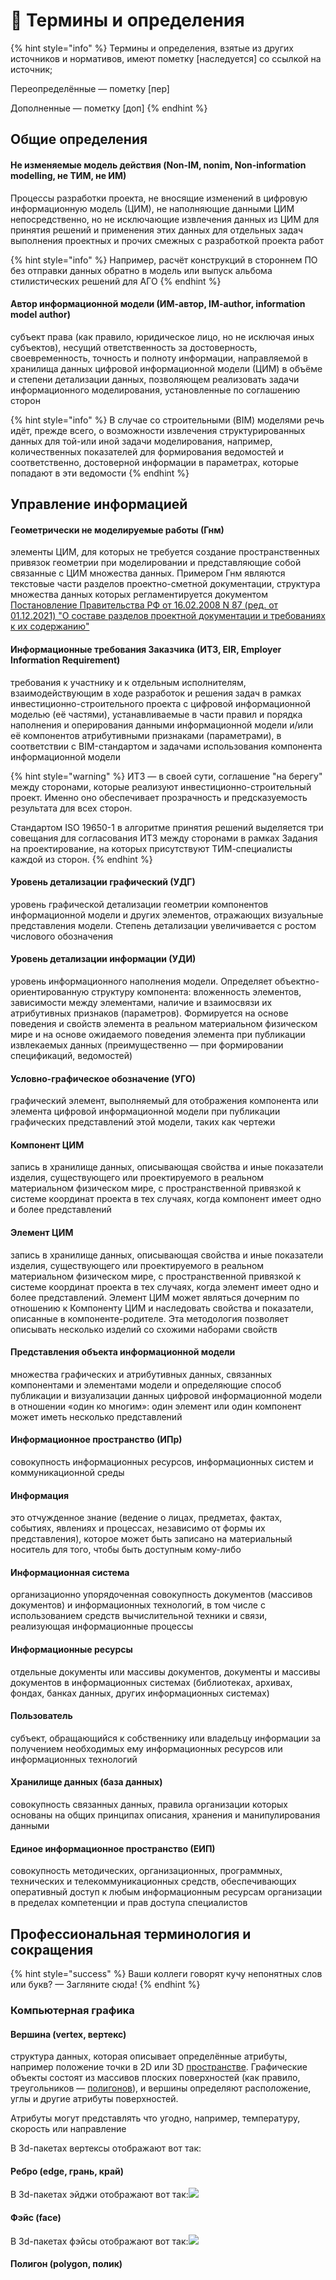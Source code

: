 # 📝 Термины и определения

{% hint style="info" %}
Термины и определения, взятые из других источников и нормативов, имеют пометку \[наследуется] со ссылкой на источник;

Переопределённые — пометку \[пер]

Дополненные — пометку \[доп]
{% endhint %}

## Общие определения

#### Не изменяемые модель действия (Non-IM, nonim, Non-information modelling, не ТИМ, не ИМ)

Процессы разработки проекта, не вносящие изменений в цифровую информационную модель (ЦИМ), не наполняющие данными ЦИМ непосредственно, но не исключающие извлечения данных из ЦИМ для принятия решений и применения этих данных для отдельных задач выполнения проектных и прочих смежных с разработкой проекта работ

{% hint style="info" %}
Например, расчёт конструкций в стороннем ПО без отправки данных обратно в модель или выпуск альбома стилистических решений для АГО
{% endhint %}

#### Автор информационной модели (ИМ-автор, IM-author, information model author)

субъект права (как правило, юридическое лицо, но не исключая иных субъектов), несущий ответственность за достоверность, своевременность, точность и полноту информации, направляемой в хранилища данных цифровой информационной модели (ЦИМ) в объёме и степени детализации данных, позволяющем реализовать задачи информационного моделирования, установленные по соглашению сторон

{% hint style="info" %}
В случае со строительными (BIM) моделями речь идёт, прежде всего, о возможности извлечения структурированных данных для той-или иной задачи моделирования, например, количественных показателей для формирования ведомостей и соответственно, достоверной информации в параметрах, которые попадают в эти ведомости
{% endhint %}

## Управление информацией

#### **Геометрически не моделируемые работы** (Гнм)

элементы ЦИМ, для которых не требуется создание пространственных привязок геометрии при моделировании и представляющие собой связанные с ЦИМ множества данных. Примером Гнм являются текстовые части разделов проектно-сметной документации, структура множества данных которых регламентируется документом [Постановление Правительства РФ от 16.02.2008 N 87 (ред. от 01.12.2021) "О составе разделов проектной документации и требованиях к их содержанию"](http://government.ru/docs/all/63014/)

#### Информационные требования Заказчика (ИТЗ, EIR, Employer Information Requirement)

требования к участнику и к отдельным исполнителям, взаимодействующим в ходе разработок и решения задач в рамках инвестиционно-строительного проекта с цифровой информационной моделью (её частями), устанавливаемые в части правил и порядка наполнения и оперирования данными информационной модели и/или её компонентов атрибутивными признаками (параметрами), в соответствии с BIM-стандартом и задачами использования компонента информационной модели

{% hint style="warning" %}
ИТЗ — в своей сути, соглашение "на берегу" между сторонами, которые реализуют инвестиционно-строительный проект. Именно оно обеспечивает прозрачность и предсказуемость результата для всех сторон.

Стандартом ISO 19650-1 в алгоритме принятия решений выделяется три совещания для согласования ИТЗ между сторонами в рамках Задания на проектирование, на которых присутствуют ТИМ-специалисты каждой из сторон.
{% endhint %}

#### Уровень детализации графический (УДГ)

уровень графической детализации геометрии компонентов информационной модели и других элементов, отражающих визуальные представления модели. Степень детализации увеличивается с ростом числового обозначения

#### Уровень детализации информации (УДИ)

уровень информационного наполнения модели. Определяет объектно-ориентированную структуру компонента: вложенность элементов, зависимости между элементами, наличие и взаимосвязи их атрибутивных признаков (параметров). Формируется на основе поведения и свойств элемента в реальном материальном физическом мире и на основе ожидаемого поведения элемента при публикации извлекаемых данных (преимущественно — при формировании спецификаций, ведомостей)

#### Условно-графическое обозначение **(УГО)**

графический элемент, выполняемый для отображения компонента или элемента цифровой информационной модели при публикации графических представлений этой модели, таких как чертежи

#### Компонент ЦИМ

запись в хранилище данных, описывающая свойства и иные показатели изделия, существующего или проектируемого в реальном материальном физическом мире, с пространственной привязкой к системе координат проекта в тех случаях, когда компонент имеет одно и более представлений

#### Элемент ЦИМ

запись в хранилище данных, описывающая свойства и иные показатели изделия, существующего или проектируемого в реальном материальном физическом мире, с пространственной привязкой к системе координат проекта в тех случаях, когда элемент имеет одно и более представлений. Элемент ЦИМ может являться дочерним по отношению к Компоненту ЦИМ и наследовать свойства и показатели, описанные в компоненте-родителе. Эта методология позволяет описывать несколько изделий со схожими наборами свойств

#### Представления объекта информационной модели

множества графических и атрибутивных данных, связанных компонентами и элементами модели и определяющие способ публикации и визуализации данных цифровой информационной модели в отношении «один ко многим»: один элемент или один компонент может иметь несколько представлений

#### Информационное пространство (ИПр)

совокупность информационных ресурсов, информационных систем и коммуникационной среды

#### Информация

это отчужденное знание (ведение о лицах, предметах, фактах, событиях, явлениях и процессах, независимо от формы их представления), которое может быть записано на материальный носитель для того, чтобы быть доступным кому-либо

#### Информационная система

организационно упорядоченная совокупность документов (массивов документов) и информационных технологий, в том числе с использованием средств вычислительной техники и связи, реализующая информационные процессы

#### Информационные ресурсы

отдельные документы или массивы документов, документы и массивы документов в информационных системах (библиотеках, архивах, фондах, банках данных, других информационных системах)

#### Пользователь

субъект, обращающийся к собственнику или владельцу информации за получением необходимых ему информационных ресурсов или информационных технологий

#### Хранилище данных (база данных)

совокупность связанных данных, правила организации которых основаны на общих принципах описания, хранения и манипулирования данными

#### Единое информационное пространство (ЕИП)

совокупность методических, организационных, программных, технических и телекоммуникационных средств, обеспечивающих оперативный доступ к любым информационным ресурсам организации в пределах компетенции и прав доступа специалистов

## Профессиональная терминология и сокращения

{% hint style="success" %}
Ваши коллеги говорят кучу непонятных слов или букв? — Загляните сюда!
{% endhint %}

### Компьютерная графика

#### Вершина (vertex, вертекс)

структура данных, которая описывает определённые атрибуты, например положение точки в 2D или 3D [пространстве](https://ru.wikipedia.org/wiki/%D0%9F%D1%80%D0%BE%D1%81%D1%82%D1%80%D0%B0%D0%BD%D1%81%D1%82%D0%B2%D0%BE\_%D0%B2\_%D1%84%D0%B8%D0%B7%D0%B8%D0%BA%D0%B5). Графические объекты состоят из массивов плоских поверхностей (как правило, треугольников — [полигонов](https://ru.wikipedia.org/wiki/%D0%9F%D0%BE%D0%BB%D0%B8%D0%B3%D0%BE%D0%BD\_\(%D0%BA%D0%BE%D0%BC%D0%BF%D1%8C%D1%8E%D1%82%D0%B5%D1%80%D0%BD%D0%B0%D1%8F\_%D0%B3%D1%80%D0%B0%D1%84%D0%B8%D0%BA%D0%B0\))), и вершины определяют расположение, углы и другие атрибуты поверхностей.

Атрибуты могут представлять что угодно, например, температуру, скорость или направление

В 3d-пакетах вертексы отображают вот так: <img src="../.gitbook/assets/image (2).png" alt="" data-size="original">

#### Ребро (edge, грань, край)

В 3d-пакетах эйджи отображают вот так:![](../.gitbook/assets/image.png)

#### Фэйс (face)

В 3d-пакетах фэйсы отображают вот так:![](<../.gitbook/assets/image (3).png>)

#### Полигон (polygon, полик)

